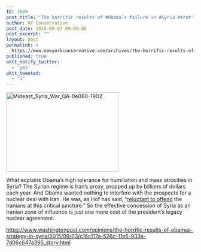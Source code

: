 ```yaml
---
ID: 3689
post_title: 'The horrific results of #Obama’s failure in #Syria #tcot'
author: NY Conservative
post_date: 2015-09-07 09:09:05
post_excerpt: ""
layout: post
permalink: >
  https://www.newyorkconservative.com/archives/the-horrific-results-of-obamas-failure-in-syria-tcot/
published: true
aktt_notify_twitter:
  - 'yes'
aktt_tweeted:
  - "1"
---
```

<a href="http://newyorkconservative.s3.amazonaws.com/wp-content/uploads/2015/09/Mideast_Syria_War_QA-0e060-1902.jpg"><img class="alignnone size-medium wp-image-3690" src="http://newyorkconservative.s3.amazonaws.com/wp-content/uploads/2015/09/Mideast_Syria_War_QA-0e060-1902-300x212.jpg" alt="Mideast_Syria_War_QA-0e060-1902" width="300" height="212" /></a>

What explains Obama’s high tolerance for humiliation and mass atrocities in Syria? The Syrian regime is Iran’s proxy, propped up by billions of dollars each year. And Obama wanted nothing to interfere with the prospects for a nuclear deal with Iran. He was, as Hof has said, “<a title="www.businessinsider.com" href="http://www.businessinsider.com/former-senior-administration-official-the-us-needs-a-syria-strategy-that-isnt-counterproductive-2015-6">reluctant to offend</a> the Iranians at this critical juncture.” So the effective concession of Syria as an Iranian zone of influence is just one more cost of the president’s legacy nuclear agreement.

<a href="https://www.washingtonpost.com/opinions/the-horrific-results-of-obamas-strategy-in-syria/2015/09/03/c16c117a-526c-11e5-933e-7d06c647a395_story.html">https://www.washingtonpost.com/opinions/the-horrific-results-of-obamas-strategy-in-syria/2015/09/03/c16c117a-526c-11e5-933e-7d06c647a395_story.html</a>

&nbsp;